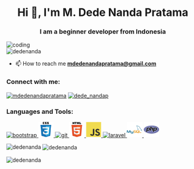<h1 align="center">Hi 👋, I'm M. Dede Nanda Pratama</h1>
<h3 align="center">I am a beginner developer from Indonesia</h3>

<img align="right" alt="coding" width="600" src="https://i.giphy.com/media/v1.Y2lkPTc5MGI3NjExcmR1ZmNvbzNyeGwzbmNqc2d5ZGVhODZ5dHllbGxjc2UwbHJ3cmxnaiZlcD12MV9pbnRlcm5hbF9naWZfYnlfaWQmY3Q9Zw/pVGsAWjzvXcZW4ZBTE/giphy.gif"/>


<p align="left"> <img src="https://komarev.com/ghpvc/?username=dedenanda&label=Profile%20views&color=0e75b6&style=flat" alt="dedenanda" /> </p>

- 📫 How to reach me **mdedenandapratama@gmail.com**

<h3 align="left">Connect with me:</h3>
<p align="left">
<a href="https://linkedin.com/in/mdedenandapratama" target="blank"><img align="center" src="https://raw.githubusercontent.com/rahuldkjain/github-profile-readme-generator/master/src/images/icons/Social/linked-in-alt.svg" alt="mdedenandapratama" height="30" width="40" /></a>
<a href="https://instagram.com/dede_nandap" target="blank"><img align="center" src="https://raw.githubusercontent.com/rahuldkjain/github-profile-readme-generator/master/src/images/icons/Social/instagram.svg" alt="dede_nandap" height="30" width="40" /></a>
</p>

<h3 align="left">Languages and Tools:</h3>
<p align="left"> <a href="https://getbootstrap.com" target="_blank" rel="noreferrer"> <img src="https://upload.wikimedia.org/wikipedia/commons/b/b2/Bootstrap_logo.svg" alt="bootstrap" width="35" height="35"/> </a> <a href="https://www.w3schools.com/css/" target="_blank" rel="noreferrer"> <img src="https://raw.githubusercontent.com/devicons/devicon/master/icons/css3/css3-original-wordmark.svg" alt="css3" width="40" height="40"/> </a> <a href="https://git-scm.com/" target="_blank" rel="noreferrer"> <img src="https://www.vectorlogo.zone/logos/git-scm/git-scm-icon.svg" alt="git" width="40" height="40"/> </a> <a href="https://www.w3.org/html/" target="_blank" rel="noreferrer"> <img src="https://raw.githubusercontent.com/devicons/devicon/master/icons/html5/html5-original-wordmark.svg" alt="html5" width="40" height="40"/> </a> <a href="https://developer.mozilla.org/en-US/docs/Web/JavaScript" target="_blank" rel="noreferrer"> <img src="https://raw.githubusercontent.com/devicons/devicon/master/icons/javascript/javascript-original.svg" alt="javascript" width="40" height="40"/> </a> <a href="https://laravel.com/" target="_blank" rel="noreferrer"> <img src="https://upload.wikimedia.org/wikipedia/commons/9/9a/Laravel.svg" alt="laravel" width="40" height="40"/> </a> <a href="https://www.mysql.com/" target="_blank" rel="noreferrer"> <img src="https://raw.githubusercontent.com/devicons/devicon/master/icons/mysql/mysql-original-wordmark.svg" alt="mysql" width="40" height="40"/> </a> <a href="https://www.php.net" target="_blank" rel="noreferrer"> <img src="https://raw.githubusercontent.com/devicons/devicon/master/icons/php/php-original.svg" alt="php" width="40" height="40"/> </a> </p>

<p><img align="left" src="https://github-readme-stats.vercel.app/api/top-langs?username=dedenanda&show_icons=true&locale=en&layout=compact" alt="dedenanda" /></p>

<p>&nbsp;<img align="center" src="https://github-readme-stats.vercel.app/api?username=dedenanda&show_icons=true&locale=en" alt="dedenanda" /></p>

<p><img align="center" src="https://github-readme-streak-stats.herokuapp.com/?user=dedenanda&" alt="dedenanda" /></p>

